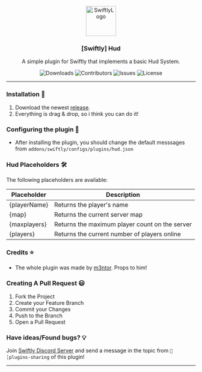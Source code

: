 <p align="center">
  <a href="https://github.com/swiftly-solution/hud">
    <img src="https://cdn.swiftlycs2.net/swiftly-logo.png" alt="SwiftlyLogo" width="80" height="80">
  </a>

  <h3 align="center">[Swiftly] Hud</h3>

  <p align="center">
    A simple plugin for Swiftly that implements a basic Hud System.
    <br/>
  </p>
</p>

<p align="center">
  <img src="https://img.shields.io/github/downloads/swiftly-solution/hud/total" alt="Downloads"> 
  <img src="https://img.shields.io/github/contributors/swiftly-solution/hud?color=dark-green" alt="Contributors">
  <img src="https://img.shields.io/github/issues/swiftly-solution/hud" alt="Issues">
  <img src="https://img.shields.io/github/license/swiftly-solution/hud" alt="License">
</p>

---

### Installation 👀

1. Download the newest [release](https://github.com/swiftly-solution/hud/releases).
2. Everything is drag & drop, so i think you can do it!

### Configuring the plugin 🧐

- After installing the plugin, you should change the default messsages from `addons/swiftly/configs/plugins/hud.json`

### Hud Placeholders 🛠️

The following placeholders are available:

| Placeholder  | Description                                    |
| ------------ | ---------------------------------------------- |
| {playerName} | Returns the player's name                      |
| {map}        | Returns the current server map                 |
| {maxplayers} | Returns the maximum player count on the server |
| {players}    | Returns the current number of players online   |

### Credits ⭐

- The whole plugin was made by [m3ntor](https://github.com/m3ntorsky). Props to him!

### Creating A Pull Request 😃

1. Fork the Project
2. Create your Feature Branch
3. Commit your Changes
4. Push to the Branch
5. Open a Pull Request

### Have ideas/Found bugs? 💡

Join [Swiftly Discord Server](https://swiftlycs2.net/discord) and send a message in the topic from `📕╎plugins-sharing` of this plugin!

---
